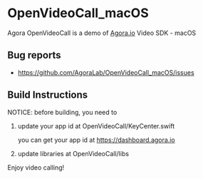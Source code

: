 # OpenVideoCall_macOS

Agora OpenVideoCall is a demo of [Agora.io](http://www.agora.io) Video SDK - macOS


## Bug reports

* https://github.com/AgoraLab/OpenVideoCall_macOS/issues


## Build Instructions

NOTICE: before building, you need to


1. update your app id at OpenVideoCall/KeyCenter.swift

	you can get your app id at https://dashboard.agora.io


2. update libraries at OpenVideoCall/libs


Enjoy video calling!
